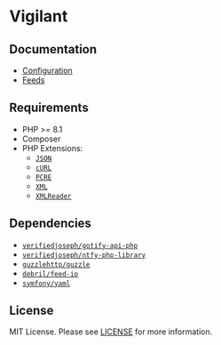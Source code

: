 # Vigilant

## Documentation

- [Configuration](docs/configuration.md)
- [Feeds](docs/feeds.md)

## Requirements

- PHP >= 8.1
- Composer
- PHP Extensions:
  - [`JSON`](https://www.php.net/manual/en/book.json.php)
  - [`cURL`](https://secure.php.net/manual/en/book.curl.php)
  - [`PCRE`](https://www.php.net/manual/en/book.pcre.php)
  - [`XML`](https://www.php.net/manual/en/book.xml.php)
  - [`XMLReader`](https://www.php.net/manual/en/book.xmlreader.php)

## Dependencies

- [`verifiedjoseph/gotify-api-php`](https://github.com/VerifiedJoseph/gotify-api-php)
- [`verifiedjoseph/ntfy-php-library`](https://github.com/VerifiedJoseph/ntfy-php-library)
- [`guzzlehttp/guzzle`](https://github.com/guzzle/guzzle/)
- [`debril/feed-io`](https://github.com/alexdebril/feed-io)
- [`symfony/yaml`](https://github.com/symfony/yaml)

## License

MIT License. Please see [LICENSE](LICENSE) for more information.
